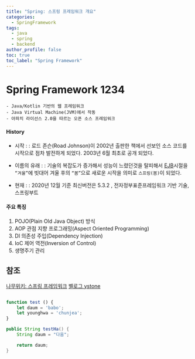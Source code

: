 ```yaml
---
title: "Spring: 스프링 프레임워크 개요"
categories:
  - SpringFramework
tags:
  - java
  - spring
  - backend
author_profile: false
toc: true
toc_label: "Spring Framework"
---
```


# Spring Framework 1234
```
- Java/Kotlin 기반의 웹 프레임워크
- Java Virtual Machine(JVM)에서 작동
- 아파치 라이선스 2.0을 따르는 오픈 소스 프레임워크
```
#### History
 - 시작 : 
:   로드 존슨(Road Johnson)이 2002년 출판한 책에서 선보인 소스 코드를 시작으로 점차 발전하게 되었다.
2003년 6월 최초로 공개 되었다.

 - 이름의 유래 : 
:   기술의 복잡도가 증가해서 성능이 느렸던것을 탈피해서 
[EJB](/glossary/java/ejb/)시절을 `“겨울”`에 빗대어 겨울 후의 `“봄”`으로 새로운 시작을 의미로 `스프링(봄)`이 되었다.

 - 현재 : 
 :  2020년 12월 기준 최신버전은 5.3.2 , 전자정부표준프레임워크 기반 기술, 스프링부트


#### 주요 특징
 1. POJO(Plain Old Java Object) 방식
 2. AOP 관점 지향 프로그래밍(Aspect Oriented Programming)
 3. DI 의존성 주입(Dependency Injection)
 4. IoC 제어 역전(Inversion of Control)
 5. 생명주기 관리


## 참조
[나무위키: 스프링 프레임워크](https://namu.wiki/w/Spring(%ED%94%84%EB%A0%88%EC%9E%84%EC%9B%8C%ED%81%AC)?from=%EC%8A%A4%ED%94%84%EB%A7%81%20%ED%94%84%EB%A0%88%EC%9E%84%EC%9B%8C%ED%81%AC)
[벨로그 ystone](https://velog.io/@ljinsk3/Spring%EC%9D%84-%EC%82%AC%EC%9A%A9%ED%95%98%EB%8A%94-%EC%9D%B4%EC%9C%A0)



```javascript

function test () {
	let daum = 'babo';
  	let younghwa = 'chunjea';
}

```

```java
public String testHa() {
    String daum = "다움";

    return daum;
}
```

